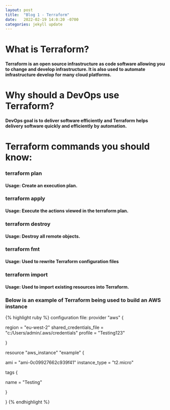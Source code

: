 ```yaml
---
layout: post
title:  "Blog 1 - Terraform"
date:   2022-02-19 14:0:20 -0700
categories: jekyll update
---
```


# **What is Terraform?**
#### Terraform is an open source infrastructure as code software allowing you to change and develop infrastructure. It is also used to automate infrastructure develop for many cloud platforms.

# **Why should a DevOps use Terraform?**
#### DevOps goal is to deliver software efficiently and Terraform helps delivery software quickly and efficiently by automation.

# **Terraform commands you should know:**
### **terraform plan**
#### Usage: Create an execution plan.

### **terraform apply**
#### Usage: Execute the actions viewed in the terraform plan.

### **terraform destroy**
#### Usage: Destroy all remote objects.

### **terraform fmt**
#### Usage: Used to rewrite Terraform configuration files

### **terraform import**
#### Usage: Used to import existing resources into Terraform.

### **Below is an example of Terraform being used to build an AWS instance**
{% highlight ruby %}
configuration file:
provider "aws" {
 
  region   = "eu-west-2"
  shared_credentials_file = "c:/Users/admin/.aws/credentials"
  profile = "Testing123"
 
}
 
resource "aws_instance" "example" {
 
  ami         = "ami-0c09927662c939f41"
  instance_type = "t2.micro"
 
  tags {
 
  name = "Testing"
 
  }
 
}
{% endhighlight %}